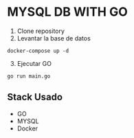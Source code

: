 # MYSQL DB WITH GO

1. Clone repository
2. Levantar la base de datos
```
docker-compose up -d
```
3. Ejecutar GO

```
go run main.go
```

## Stack Usado

* GO
* MYSQL
* Docker
